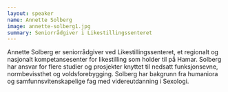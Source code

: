 ```yaml
---
layout: speaker
name: Annette Solberg
image: annette-solberg1.jpg
summary: Seniorrådgiver i Likestillingssenteret
---
```

Annette Solberg er seniorrådgiver ved Likestillingssenteret, et regionalt og nasjonalt kompetansesenter for likestilling som holder til på Hamar. Solberg har ansvar for flere studier og prosjekter knyttet til nedsatt funksjonsevne, normbevissthet og voldsforebygging. Solberg har bakgrunn fra humaniora og samfunnsvitenskapelige fag med videreutdanning i Sexologi.
